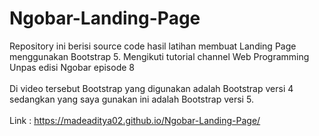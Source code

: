 # Ngobar-Landing-Page
Repository ini berisi source code hasil latihan membuat Landing Page menggunakan Bootstrap 5. Mengikuti tutorial channel Web Programming Unpas edisi Ngobar episode 8 <br> <br>
Di video tersebut Bootstrap yang digunakan adalah Bootstrap versi 4 sedangkan yang saya gunakan ini adalah Bootstrap versi 5. <br> <br>
Link : <a href="https://madeaditya02.github.io/Ngobar-Landing-Page/">https://madeaditya02.github.io/Ngobar-Landing-Page/</a>

